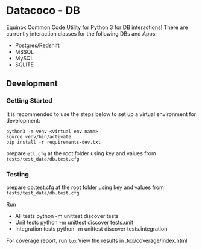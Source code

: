 # Datacoco - DB

Equinox Common Code Utility for Python 3 for DB interactions!
There are currently interaction classes for the following DBs and Apps:

+ Postgres/Redshift
+ MSSQL
+ MySQL
+ SQLITE


## Development

### Getting Started

It is recommended to use the steps below to set up a virtual environment for development:


```
python3 -m venv <virtual env name>
source venv/bin/activate
pip install -r requirements-dev.txt
```

prepare `etl.cfg` at the root folder using key and values from `tests/test_data/db.test.cfg`

### Testing
prepare db.test.cfg at the root folder using key and values from `tests/test_data/db.test.cfg`

Run
- All tests
    python -m unittest discover tests
- Unit tests
    python -m unittest discover tests.unit
- Integration tests
    python -m unittest discover tests.integration

For coverage report, run `tox`
View the results in .tox/coverage/index.html